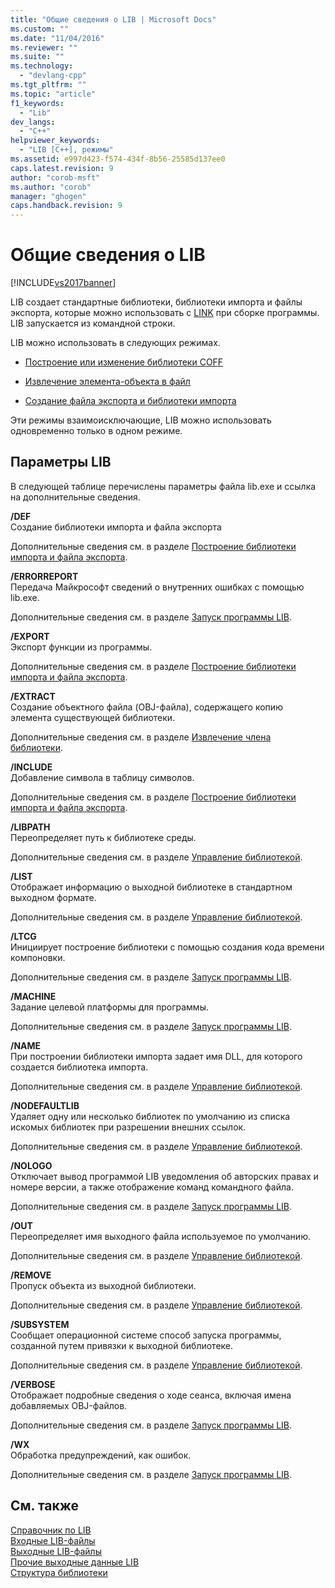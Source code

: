 ```yaml
---
title: "Общие сведения о LIB | Microsoft Docs"
ms.custom: ""
ms.date: "11/04/2016"
ms.reviewer: ""
ms.suite: ""
ms.technology: 
  - "devlang-cpp"
ms.tgt_pltfrm: ""
ms.topic: "article"
f1_keywords: 
  - "Lib"
dev_langs: 
  - "C++"
helpviewer_keywords: 
  - "LIB [C++], режимы"
ms.assetid: e997d423-f574-434f-8b56-25585d137ee0
caps.latest.revision: 9
author: "corob-msft"
ms.author: "corob"
manager: "ghogen"
caps.handback.revision: 9
---
```

# Общие сведения о LIB
[!INCLUDE[vs2017banner](../../assembler/inline/includes/vs2017banner.md)]

LIB создает стандартные библиотеки, библиотеки импорта и файлы экспорта, которые можно использовать с [LINK](../../build/reference/linker-options.md) при сборке программы.  LIB запускается из командной строки.  
  
 LIB можно использовать в следующих режимах.  
  
-   [Построение или изменение библиотеки COFF](../../build/reference/managing-a-library.md)  
  
-   [Извлечение элемента\-объекта в файл](../../build/reference/extracting-a-library-member.md)  
  
-   [Создание файла экспорта и библиотеки импорта](../../build/reference/working-with-import-libraries-and-export-files.md)  
  
 Эти режимы взаимоисключающие, LIB можно использовать одновременно только в одном режиме.  
  
## Параметры LIB  
 В следующей таблице перечислены параметры файла lib.exe и ссылка на дополнительные сведения.  
  
 **\/DEF**  
 Создание библиотеки импорта и файла экспорта  
  
 Дополнительные сведения см. в разделе [Построение библиотеки импорта и файла экспорта](../../build/reference/building-an-import-library-and-export-file.md).  
  
 **\/ERRORREPORT**  
 Передача Майкрософт сведений о внутренних ошибках с помощью lib.exe.  
  
 Дополнительные сведения см. в разделе [Запуск программы LIB](../../build/reference/running-lib.md).  
  
 **\/EXPORT**  
 Экспорт функции из программы.  
  
 Дополнительные сведения см. в разделе [Построение библиотеки импорта и файла экспорта](../../build/reference/building-an-import-library-and-export-file.md).  
  
 **\/EXTRACT**  
 Создание объектного файла \(OBJ\-файла\), содержащего копию элемента существующей библиотеки.  
  
 Дополнительные сведения см. в разделе [Извлечение члена библиотеки](../../build/reference/extracting-a-library-member.md).  
  
 **\/INCLUDE**  
 Добавление символа в таблицу символов.  
  
 Дополнительные сведения см. в разделе [Построение библиотеки импорта и файла экспорта](../../build/reference/building-an-import-library-and-export-file.md).  
  
 **\/LIBPATH**  
 Переопределяет путь к библиотеке среды.  
  
 Дополнительные сведения см. в разделе [Управление библиотекой](../../build/reference/managing-a-library.md).  
  
 **\/LIST**  
 Отображает информацию о выходной библиотеке в стандартном выходном формате.  
  
 Дополнительные сведения см. в разделе [Управление библиотекой](../../build/reference/managing-a-library.md).  
  
 **\/LTCG**  
 Инициирует построение библиотеки с помощью создания кода времени компоновки.  
  
 Дополнительные сведения см. в разделе [Запуск программы LIB](../../build/reference/running-lib.md).  
  
 **\/MACHINE**  
 Задание целевой платформы для программы.  
  
 Дополнительные сведения см. в разделе [Запуск программы LIB](../../build/reference/running-lib.md).  
  
 **\/NAME**  
 При построении библиотеки импорта задает имя DLL, для которого создается библиотека импорта.  
  
 Дополнительные сведения см. в разделе [Управление библиотекой](../../build/reference/managing-a-library.md).  
  
 **\/NODEFAULTLIB**  
 Удаляет одну или несколько библиотек по умолчанию из списка искомых библиотек при разрешении внешних ссылок.  
  
 Дополнительные сведения см. в разделе [Управление библиотекой](../../build/reference/managing-a-library.md).  
  
 **\/NOLOGO**  
 Отключает вывод программой LIB уведомления об авторских правах и номере версии, а также отображение команд командного файла.  
  
 Дополнительные сведения см. в разделе [Запуск программы LIB](../../build/reference/running-lib.md).  
  
 **\/OUT**  
 Переопределяет имя выходного файла используемое по умолчанию.  
  
 Дополнительные сведения см. в разделе [Управление библиотекой](../../build/reference/managing-a-library.md).  
  
 **\/REMOVE**  
 Пропуск объекта из выходной библиотеки.  
  
 Дополнительные сведения см. в разделе [Управление библиотекой](../../build/reference/managing-a-library.md).  
  
 **\/SUBSYSTEM**  
 Сообщает операционной системе способ запуска программы, созданной путем привязки к выходной библиотеке.  
  
 Дополнительные сведения см. в разделе [Управление библиотекой](../../build/reference/managing-a-library.md).  
  
 **\/VERBOSE**  
 Отображает подробные сведения о ходе сеанса, включая имена добавляемых OBJ\-файлов.  
  
 Дополнительные сведения см. в разделе [Запуск программы LIB](../../build/reference/running-lib.md).  
  
 **\/WX**  
 Обработка предупреждений, как ошибок.  
  
 Дополнительные сведения см. в разделе [Запуск программы LIB](../../build/reference/running-lib.md).  
  
## См. также  
 [Справочник по LIB](../../build/reference/lib-reference.md)   
 [Входные LIB\-файлы](../../build/reference/lib-input-files.md)   
 [Выходные LIB\-файлы](../../build/reference/lib-output-files.md)   
 [Прочие выходные данные LIB](../../build/reference/other-lib-output.md)   
 [Структура библиотеки](../../build/reference/structure-of-a-library.md)